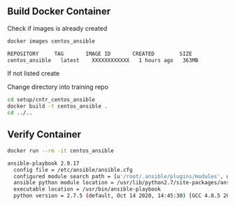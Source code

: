 ## Build Docker Container

Check if images is already created

```bash
docker images centos_ansible
```

```bash
REPOSITORY     TAG       IMAGE ID       CREATED        SIZE
centos_ansible   latest    XXXXXXXXXXXX   1 hours ago   363MB
```

If not listed create

Change directory into training repo

```bash
cd setup/cntr_centos_ansible
docker build -t centos_ansible .
cd ../..
```

## Verify Container 

```bash
docker run --rm -it centos_ansible 
```

```bash
ansible-playbook 2.9.17
  config file = /etc/ansible/ansible.cfg
  configured module search path = [u'/root/.ansible/plugins/modules', u'/usr/share/ansible/plugins/modules']
  ansible python module location = /usr/lib/python2.7/site-packages/ansible
  executable location = /usr/bin/ansible-playbook
  python version = 2.7.5 (default, Oct 14 2020, 14:45:30) [GCC 4.8.5 20150623 (Red Hat 4.8.5-44)]
```